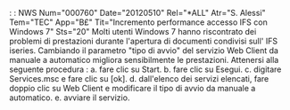  :  : NWS Num="000760" Date="20120510" Rel="\*ALL" Atr="S. Alessi" Tem="TEC" App="B£" Tit="Incremento performance accesso IFS con Windows 7" Sts="20"
Molti utenti Windows 7 hanno riscontrato dei problemi di prestazioni durante l'apertura di documenti
condivisi sull' IFS iseries.
Cambiando il parametro "tipo di avvio" del servizio Web Client da manuale a automatico migliora sensibilmente le prestazioni.
Attenersi alla seguente procedura : 
a. fare clic su Start.
b. fare clic su Esegui.
c. digitare Services.msc e fare clic su [ok].
d. dall'elenco dei servizi elencati, fare doppio clic su Web Client e modificare il tipo di avvio da
manuale a automatico.
e. avviare il servizio.
